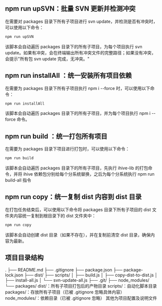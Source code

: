 ## npm run upSVN：批量 SVN 更新并检测冲突

在需要对 packages 目录下所有子项目进行 svn update，并检测是否有冲突时，可以使用以下命令：

```bash
npm run upSVN
```

该脚本会自动遍历 packages 目录下的所有子项目，为每个项目执行 svn update。如果有冲突，会在终端输出所有冲突文件的完整路径；如果没有冲突，会提示"所有包 svn update 完成，无冲突。"

## npm run installAll ：统一安装所有项目依赖

在需要为 packages 目录下所有子项目执行 npm i --force 时，可以使用以下命令：

```bash
npm run installAll
```

该脚本会自动遍历 packages 目录下的所有子项目，并为每个项目执行 npm i --force 命令。

## npm run build ：统一打包所有项目

在需要为 packages 目录下项目进行打包时，可以使用以下命令：

```bash
npm run build
```

该脚本会自动遍历 packages 目录下的所有子项目，先执行 ihive-lib 的打包命令，并将 ihive 依赖包分别给每个分系统替换，之后为每个分系统执行 npm run build-all 指令

## npm run copy：统一复制 dist 内容到 dist 目录

在打包任务结束后，可以使用以下命令将 packages 目录下所有子项目的 dist 文件夹内容统一复制到根目录下的 dist 文件夹中：

```bash
npm run copy
```

该脚本会自动创建 dist 目录（如果不存在），并在复制前清空 dist 目录，确保内容为最新。

## 项目目录结构
.
├── README.md
├── .gitignore
├── package.json
├── package-lock.json
├── dist/
├── scripts/
│   ├── build.js
│   ├── copy-dist-to-dist.js
│   ├── install-all.js
│   └── svn-update-all.js
├── .git/
├── node_modules/
└── packages/
dist/：所有子项目打包后的产物目录
scripts/：自动化脚本目录
packages/：存放所有子项目（已被 .gitignore 忽略具体内容）
node_modules/：依赖目录（已被 .gitignore 忽略）
其他为项目配置及说明文件